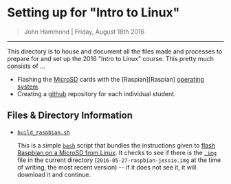Setting up for "Intro to Linux"
========================

> John Hammond | Friday, August 18th 2016
 
---------------------------------------------------------

This directory is to house and document all the files made and processes to prepare for and set up the 2016 "Intro to Linux" course. This pretty much consists of ...

* Flashing the [MicroSD] cards with the [Raspian][Raspian] [operating system].
* Creating a [github] repository for each individual student.



Files & Directory Information
--------------

* [`build_raspbian.sh`](build_raspbian.sh)
    
    This is a simple [`bash`][bash] script that bundles the instructions given to [flash Raspbian on a MicroSD from Linux](https://www.raspberrypi.org/documentation/installation/installing-images/linux.md). It checks to see if there is the [`.img`][IMG] file in the current directory (`2016-05-27-raspbian-jessie.img` at the time of writing, the most recent version) -- if it does not see it, it will download it and continue.


[MicroSD]: https://en.wikipedia.org/wiki/MicroSD
[Raspbian]: https://www.raspberrypi.org/downloads/raspbian/
[operating system]: https://en.wikipedia.org/wiki/Operating_system
[operating systems]: https://en.wikipedia.org/wiki/Operating_system
[github]: https://github.com/
[bash]: https://en.wikipedia.org/wiki/Bash_(Unix_shell)
[IMG]: https://en.wikipedia.org/wiki/IMG_(file_format)